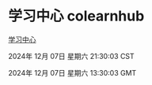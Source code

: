 # 学习中心 colearnhub
[学习中心](http://219.139.196.222:56308/colearnhub/)

2024年 12月 07日 星期六 21:30:03 CST

2024年 12月 07日 星期六 13:30:03 GMT
